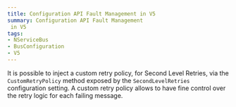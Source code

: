 ```yaml
---
title: Configuration API Fault Management in V5
summary: Configuration API Fault Management
 in V5
tags:
- NServiceBus
- BusConfiguration
- V5
---
```


It is possible to inject a custom retry policy, for Second Level Retries, via the `CustomRetryPolicy` method exposed by the `SecondLevelRetries` configuration setting. A custom retry policy allows to have fine control over the retry logic for each failing message.